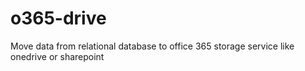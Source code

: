 # o365-drive
Move data from relational database to office 365 storage service like onedrive or sharepoint
